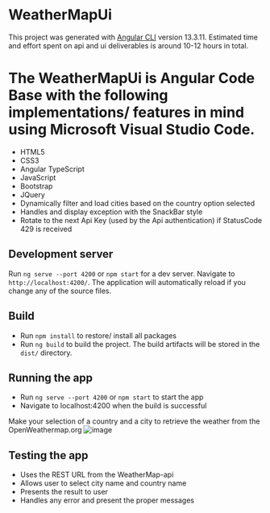 # WeatherMapUi
This project was generated with [Angular CLI](https://github.com/angular/angular-cli) version 13.3.11.
Estimated time and effort spent on api and ui deliverables is around 10-12 hours in total.

# The WeatherMapUi is Angular Code Base with the following implementations/ features in mind using Microsoft Visual Studio Code.
 - HTML5
 - CSS3
 - Angular TypeScript
 - JavaScript
 - Bootstrap
 - JQuery
 - Dynamically filter and load cities based on the country option selected
 - Handles and display exception with the SnackBar style
 - Rotate to the next Api Key (used by the Api authentication) if StatusCode 429 is received
 
## Development server
Run `ng serve --port 4200` or `npm start` for a dev server. Navigate to `http://localhost:4200/`. The application will automatically reload if you change any of the source files.

## Build
 - Run `npm install` to restore/ install all packages
 - Run `ng build` to build the project. The build artifacts will be stored in the `dist/` directory.

## Running the app
 - Run `ng serve --port 4200` or `npm start` to start the app
 - Navigate to localhost:4200 when the build is successful

Make your selection of a country and a city to retrieve the weather from the OpenWeathermap.org
![image](https://github.com/jjrmie/WeatherMap-ui/assets/139659998/dff256ee-0611-4d57-8df0-6cb6b3076136)

## Testing the app
- Uses the REST URL from the WeatherMap-api
- Allows user to select city name and country name
- Presents the result to user
- Handles any error and present the proper messages
